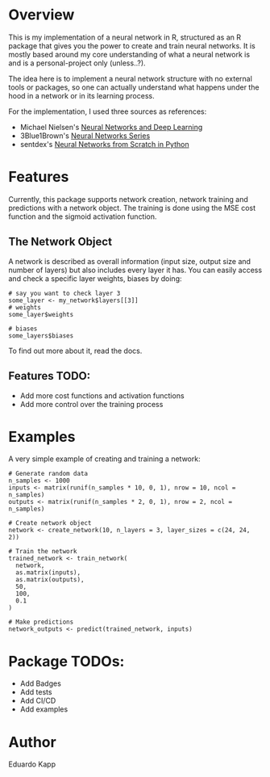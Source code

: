 # Overview
This is my implementation of a neural network in R, structured as an 
R package that gives you the power to create and train neural networks.
It is mostly based around my core understanding of what a neural network is and
is a personal-project only (unless..?).

The idea here is to implement a neural network structure with no external tools
or packages, so one can actually understand what happens under the hood in a
network or in its learning process.

For the implementation, I used three sources as references:
- Michael Nielsen's [Neural Networks and Deep Learning](http://neuralnetworksanddeeplearning.com/)
- 3Blue1Brown's [Neural Networks Series](https://www.youtube.com/watch?v=aircAruvnKk&list=PLZHQObOWTQDNU6R1_67000Dx_ZCJB-3pi)
- sentdex's [Neural Networks from Scratch in Python](https://www.youtube.com/watch?v=Wo5dMEP_BbI&list=PLQVvvaa0QuDcjD5BAw2DxE6OF2tius3V3&ab_channel=sentdex)

# Features
Currently, this package supports network creation, network training and
predictions with a network object. The training is done using the MSE cost
function and the sigmoid activation function.

## The Network Object
A network is described as overall information (input size, output
size and number of layers) but also includes every layer it has. You can easily
access and check a specific layer weights, biases by doing:

```
# say you want to check layer 3
some_layer <- my_network$layers[[3]]
# weights
some_layer$weights

# biases
some_layers$biases
```

To find out more about it, read the docs.

## Features TODO:
- Add more cost functions and activation functions
- Add more control over the training process

# Examples
A very simple example of creating and training a network:

```
# Generate random data
n_samples <- 1000
inputs <- matrix(runif(n_samples * 10, 0, 1), nrow = 10, ncol = n_samples)
outputs <- matrix(runif(n_samples * 2, 0, 1), nrow = 2, ncol = n_samples)

# Create network object
network <- create_network(10, n_layers = 3, layer_sizes = c(24, 24, 2))

# Train the network
trained_network <- train_network(
  network,
  as.matrix(inputs),
  as.matrix(outputs),
  50,
  100,
  0.1
)

# Make predictions
network_outputs <- predict(trained_network, inputs)
```

# Package TODOs:
- Add Badges
- Add tests
- Add CI/CD
- Add examples

# Author
Eduardo Kapp
